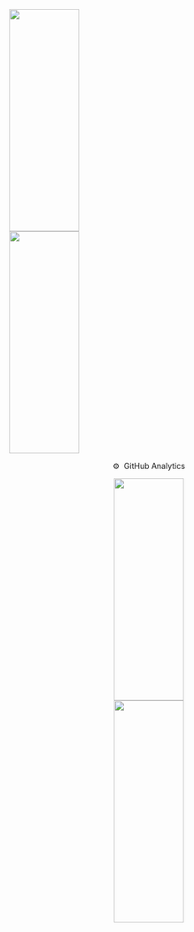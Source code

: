<img height="400px" width="50%" src="https://github-readme-stats.vercel.app/api?    username=jackheroes&show_icons=true&count_private=true&title_color=B5ACEA&text_color=B5ACEA&icon_color=8468EC&bg_color=3D2C8D&border_color=1C0C5B"/> 
<img height="400px" width="50%" src="https://github-readme-stats.vercel.app/api/top-langs/? username=jackheroes&layout=compact&title_color=B5ACEA&text_color=B5ACEA&icon_color=8468EC&bg_color=3D2C8D&border_color=1C0C5B"/>

 <div>
  <p align=center>⚙️ &nbsp;GitHub Analytics</p>
  <p align="center">
  <img height="400px" width="50%" src="https://github-readme-stats.vercel.app/api?username=jackheroes&show_icons=true&count_private=true&title_color=B5ACEA&text_color=B5ACEA&icon_color=8468EC&bg_color=3D2C8D&border_color=1C0C5B"/> 
  <img height="400px" width="50%" src="https://github-readme-stats.vercel.app/api/top-langs/?username=jackheroes&layout=compact&title_color=B5ACEA&text_color=B5ACEA&icon_color=8468EC&bg_color=3D2C8D&border_color=1C0C5B"/>
  </p>
  </div>
